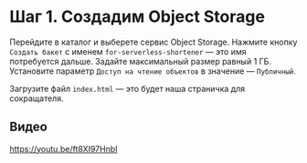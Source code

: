 # Шаг 1. Создадим Object Storage

Перейдите в каталог и выберете сервис Object Storage.
Нажмите кнопку `Создать бакет` с именем `for-serverless-shortener` — это имя потребуется дальше.
Задайте максимальный размер равный 1 ГБ.
Установите параметр `Доступ на чтение объектов` в значение — `Публичный`.  

Загрузите файл `index.html` — это будет наша страничка для сокращателя.
 
## Видео

https://youtu.be/ft8XI97HnbI